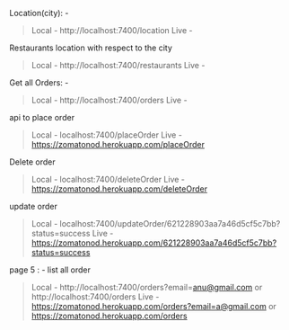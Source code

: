 Location(city): - 
> Local - http://localhost:7400/location
> Live - 

Restaurants location with respect to the city 
> Local - http://localhost:7400/restaurants
> Live - 

Get all Orders: - 
> Local - http://localhost:7400/orders
> Live - 

api to place order

> Local - localhost:7400/placeOrder 
> Live - https://zomatonod.herokuapp.com/placeOrder

Delete order

> Local - localhost:7400/deleteOrder 
> Live - https://zomatonod.herokuapp.com/deleteOrder

update order

> Local - localhost:7400/updateOrder/621228903aa7a46d5cf5c7bb?status=success 
> Live - https://zomatonod.herokuapp.com/621228903aa7a46d5cf5c7bb?status=success

page 5 : - list all order

> Local - http://localhost:7400/orders?email=anu@gmail.com or http://localhost:7400/orders 
> Live -  https://zomatonod.herokuapp.com/orders?email=a@gmail.com or https://zomatonod.herokuapp.com/orders